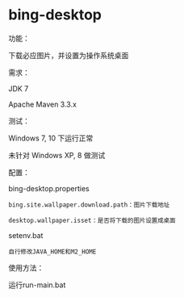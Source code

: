 # bing-desktop
功能：

  下载必应图片，并设置为操作系统桌面

需求：

  JDK 7

  Apache Maven 3.3.x

测试：

  Windows 7, 10 下运行正常

  未针对 Windows XP, 8 做测试

配置：

  bing-desktop.properties

    bing.site.wallpaper.download.path：图片下载地址

    desktop.wallpaper.isset：是否将下载的图片设置成桌面

  setenv.bat

    自行修改JAVA_HOME和M2_HOME

使用方法：

  运行run-main.bat
